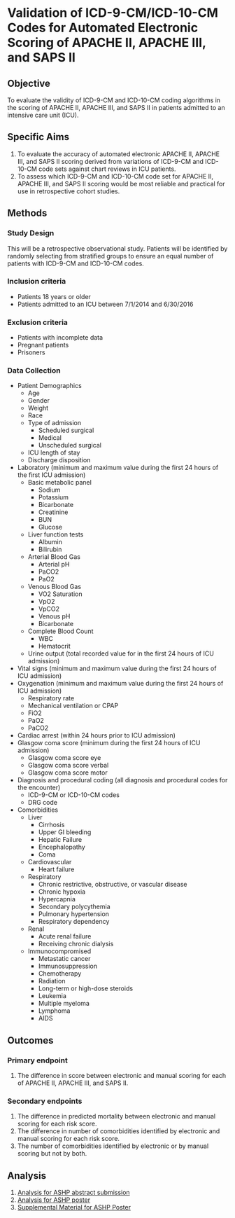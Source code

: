 Validation of ICD-9-CM/ICD-10-CM Codes for Automated Electronic Scoring of APACHE II, APACHE III, and SAPS II
================

Objective
---------

To evaluate the validity of ICD-9-CM and ICD-10-CM coding algorithms in the scoring of APACHE II, APACHE III, and SAPS II in patients admitted to an intensive care unit (ICU).

Specific Aims
-------------

1.  To evaluate the accuracy of automated electronic APACHE II, APACHE III, and SAPS II scoring derived from variations of ICD-9-CM and ICD-10-CM code sets against chart reviews in ICU patients.
2.  To assess which ICD-9-CM and ICD-10-CM code set for APACHE II, APACHE III, and SAPS II scoring would be most reliable and practical for use in retrospective cohort studies.

Methods
-------

### Study Design

This will be a retrospective observational study. Patients will be identified by randomly selecting from stratified groups to ensure an equal number of patients with ICD-9-CM and ICD-10-CM codes.

### Inclusion criteria

-   Patients 18 years or older
-   Patients admitted to an ICU between 7/1/2014 and 6/30/2016

### Exclusion criteria

-   Patients with incomplete data
-   Pregnant patients
-   Prisoners

### Data Collection

-   Patient Demographics
    -   Age
    -   Gender
    -   Weight
    -   Race
    -   Type of admission
        -   Scheduled surgical
        -   Medical
        -   Unscheduled surgical
    -   ICU length of stay
    -   Discharge disposition
-   Laboratory (minimum and maximum value during the first 24 hours of the first ICU admission)
    -   Basic metabolic panel
        -   Sodium
        -   Potassium
        -   Bicarbonate
        -   Creatinine
        -   BUN
        -   Glucose
    -   Liver function tests
        -   Albumin
        -   Bilirubin
    -   Arterial Blood Gas
        -   Arterial pH
        -   PaCO2
        -   PaO2
    -   Venous Blood Gas
        -   VO2 Saturation
        -   VpO2
        -   VpCO2
        -   Venous pH
        -   Bicarbonate
    -   Complete Blood Count
        -   WBC
        -   Hematocrit
    -   Urine output (total recorded value for in the first 24 hours of ICU admission)
-   Vital signs (minimum and maximum value during the first 24 hours of ICU admission)
-   Oxygenation (minimum and maximum value during the first 24 hours of ICU admission)
    -   Respiratory rate
    -   Mechanical ventilation or CPAP
    -   FiO2
    -   PaO2
    -   PaCO2
-   Cardiac arrest (within 24 hours prior to ICU admission)
-   Glasgow coma score (minimum during the first 24 hours of ICU admission)
    -   Glasgow coma score eye
    -   Glasgow coma score verbal
    -   Glasgow coma score motor
-   Diagnosis and procedural coding (all diagnosis and procedural codes for the encounter)
    -   ICD-9-CM or ICD-10-CM codes
    -   DRG code
-   Comorbidities
    -   Liver
        -   Cirrhosis
        -   Upper GI bleeding
        -   Hepatic Failure
        -   Encephalopathy
        -   Coma
    -   Cardiovascular
        -   Heart failure
    -   Respiratory
        -   Chronic restrictive, obstructive, or vascular disease
        -   Chronic hypoxia
        -   Hypercapnia
        -   Secondary polycythemia
        -   Pulmonary hypertension
        -   Respiratory dependency
    -   Renal
        -   Acute renal failure
        -   Receiving chronic dialysis
    -   Immunocompromised
        -   Metastatic cancer
        -   Immunosuppression
        -   Chemotherapy
        -   Radiation
        -   Long-term or high-dose steroids
        -   Leukemia
        -   Multiple myeloma
        -   Lymphoma
        -   AIDS

Outcomes
--------

### Primary endpoint

1.  The difference in score between electronic and manual scoring for each of APACHE II, APACHE III, and SAPS II.

### Secondary endpoints

1.  The difference in predicted mortality between electronic and manual scoring for each risk score.
2.  The difference in number of comorbidities identified by electronic and manual scoring for each risk score.
3.  The number of comorbidities identified by electronic or by manual scoring but not by both.

Analysis
--------

1.  [Analysis for ASHP abstract submission](https://bgulbis.github.io/Risk_Score_Validation/report/analysis_ashp_abstract.nb.html)
2.  [Analysis for ASHP poster](https://bgulbis.github.io/Risk_Score_Validation/report/analysis_ashp_poster.nb.html)
3.  [Supplemental Material for ASHP Poster](http://rpubs.com/bgulbis/ashp_poster_supplement)
